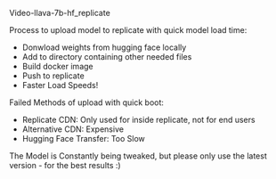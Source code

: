 Video-llava-7b-hf_replicate

Process to upload model to replicate with quick model load time:
- Donwload weights from hugging face locally
- Add to directory containing other needed files
- Build docker image
- Push to replicate
- Faster Load Speeds!

Failed Methods of upload with quick boot:
- Replicate CDN: Only used for inside replicate, not for end users
- Alternative CDN: Expensive
- Hugging Face Transfer: Too Slow

The Model is Constantly being tweaked, but please only use the latest version - for the best results :)
